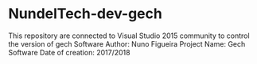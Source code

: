 # NundelTech-dev-gech
This repository are connected to Visual Studio 2015 community to control the version of gech Software
Author: Nuno Figueira
Project Name: Gech Software
Date of creation: 2017/2018
